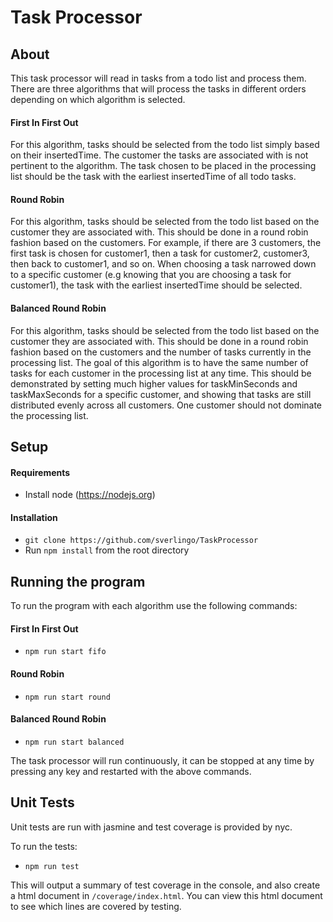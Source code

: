 # Task Processor

## About
This task processor will read in tasks from a todo list and process them. There are 
three algorithms that will process the tasks in different orders depending on which
algorithm is selected.

#### First In First Out
For this algorithm, tasks should be selected from the todo list simply based on their
insertedTime. The customer the tasks are associated with is not pertinent to the algorithm. 
The task chosen to be placed in the processing list should be the task with the earliest 
insertedTime of all todo tasks.

#### Round Robin
For this algorithm, tasks should be selected from the todo list based on the customer they 
are associated with. This should be done in a round robin fashion based on the customers. 
For example, if there are 3 customers, the first task is chosen for customer1, then a task 
for customer2, customer3, then back to customer1, and so on. When choosing a task narrowed 
down to a specific customer (e.g knowing that you are choosing a task for customer1), the 
task with the earliest insertedTime should be selected.

#### Balanced Round Robin
For this algorithm, tasks should be selected from the todo list based on the customer they
are associated with. This should be done in a round robin fashion based on the customers 
and the number of tasks currently in the processing list. The goal of this algorithm is to 
have the same number of tasks for each customer in the processing list at any time. This 
should be demonstrated by setting much higher values for  taskMinSeconds and taskMaxSeconds 
for a specific customer, and showing that tasks are still distributed evenly across all customers. 
One customer should not dominate the processing list.
## Setup
#### Requirements
- Install node (https://nodejs.org)
#### Installation
- `git clone https://github.com/sverlingo/TaskProcessor`
- Run `npm install` from the root directory

## Running the program
To run the program with each algorithm use the following commands:

#### First In First Out
- `npm run start fifo`

#### Round Robin
- `npm run start round`

#### Balanced Round Robin
- `npm run start balanced`

The task processor will run continuously, it can be stopped at any time by pressing any key and restarted with the above 
commands.

## Unit Tests
Unit tests are run with jasmine and test coverage is provided by nyc.

To run the tests:
- `npm run test`

This will output a summary of test coverage in the console, and also create a 
html document in `/coverage/index.html`. You can view this html document to see 
which lines are covered by testing.